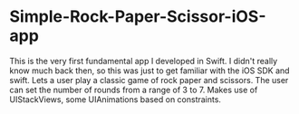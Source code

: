 # Simple-Rock-Paper-Scissor-iOS-app
This is the very first fundamental app I developed in Swift. I didn't really know much back then, so this was just to get familiar with the iOS SDK and swift.
Lets a user play a classic game of rock paper and scissors. The user can set the number of rounds from a range of 3 to 7. Makes use of UIStackViews, some UIAnimations based on constraints.
